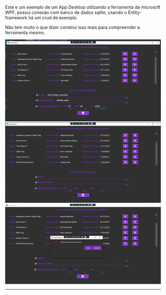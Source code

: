 Este e um exemplo de um App Desktop utilizando a ferramenta da microsoft WPF,
possui conexão com banco de dados sqlite, usando o Entity-framework há um crud de exemplo.

Não tem muito o que dizer construi isso mais para compreender a ferramenta mesmo.

![](intro/main.png)
![](intro/included.png)
![](intro/message.png)

<hr/>
